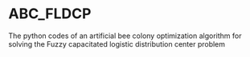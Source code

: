 # ABC_FLDCP
The python codes of an artificial bee colony optimization algorithm for solving the Fuzzy capacitated logistic distribution center problem
